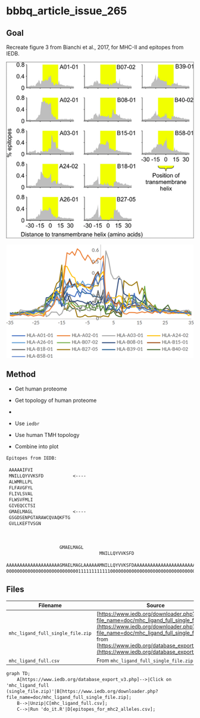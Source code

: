 # bbbq_article_issue_265

## Goal

Recreate figure 3 from Bianchi et al., 2017,
for MHC-II and epitopes from IEDB.

![](bianchi_et_2018_fig_3_published.png)

![](bianchi_et_2018_fig_3_raw.png)

## Method

 * Get human proteome
 * Get topology of human proteome
 * 

 * Use `iedbr`
 * Use human TMH topology
 * Combine into plot

```
Epitopes from IEDB:

 AAAAAIFVI              
 MNILLQYVVKSFD           <----
 ALWMRLLPL              
 FLFAVGFYL              
 FLIVLSVAL              
 FLWSVFMLI              
 GIVEQCCTSI             
 GMAELMAGL               <----
 GSGDSENPGTARAWCQVAQKFTG
 GVLLKEFTVSGN         



                    GMAELMAGL
                                   MNILLQYVVKSFD

AAAAAAAAAAAAAAAAAAAAGMAELMAGLAAAAAAMNILLQYVVKSFDAAAAAAAAAAAAAAAAAAAAAAAAAAAAAAAAAAA
00000000000000000000000000011111111111100000000000000000000000000000000000000000000
```


## Files


Filename                          | Source
----------------------------------|-------------------------
`mhc_ligand_full_single_file.zip` | [https://www.iedb.org/downloader.php?file_name=doc/mhc_ligand_full_single_file.zip](https://www.iedb.org/downloader.php?file_name=doc/mhc_ligand_full_single_file.zip) from [https://www.iedb.org/database_export_v3.php](https://www.iedb.org/database_export_v3.php)
`mhc_ligand_full.csv`             | From `mhc_ligand_full_single_file.zip`


```mermaid
graph TD;
    A[https://www.iedb.org/database_export_v3.php]-->|Click on 'mhc_ligand_full (single_file.zip)'|B[https://www.iedb.org/downloader.php?file_name=doc/mhc_ligand_full_single_file.zip];
    B-->|Unzip|C[mhc_ligand_full.csv];
    C-->|Run 'do_it.R'|D[epitopes_for_mhc2_alleles.csv];
```


